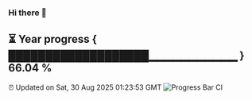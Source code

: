 ### Hi there 👋
⏳ Year progress { ███████████████████▁▁▁▁▁▁▁▁▁▁▁ } 66.04 %
---
⏰ Updated on Sat, 30 Aug 2025 01:23:53 GMT
![Progress Bar CI](https://github.com/liununu/liununu/workflows/Progress%20Bar%20CI/badge.svg)
